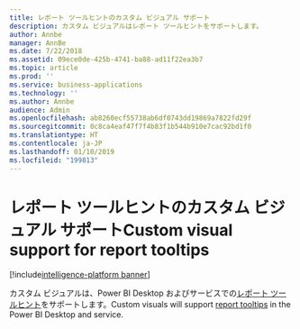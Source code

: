 ```yaml
---
title: レポート ツールヒントのカスタム ビジュアル サポート
description: カスタム ビジュアルはレポート ツールヒントをサポートします。
author: Annbe
manager: AnnBe
ms.date: 7/22/2018
ms.assetid: 09ece0de-425b-4741-ba88-ad11f22ea3b7
ms.topic: article
ms.prod: ''
ms.service: business-applications
ms.technology: ''
ms.author: Annbe
audience: Admin
ms.openlocfilehash: ab8260ecf55738ab6df0743dd19869a7822fd29f
ms.sourcegitcommit: 0c8ca4eaf47f7f4b83f1b544b910e7cac92bd1f0
ms.translationtype: HT
ms.contentlocale: ja-JP
ms.lasthandoff: 01/10/2019
ms.locfileid: "199813"
---
```

# <a name="custom-visual-support-for-report-tooltips"></a><span data-ttu-id="1e3c0-103">レポート ツールヒントのカスタム ビジュアル サポート</span><span class="sxs-lookup"><span data-stu-id="1e3c0-103">Custom visual support for report tooltips</span></span>

[!include[intelligence-platform banner](../../includes/intelligence-platform.md)]



<span data-ttu-id="1e3c0-104">カスタム ビジュアルは、Power BI Desktop およびサービスでの[レポート ツールヒント](https://docs.microsoft.com/power-bi/desktop-tooltips)をサポートします。</span><span class="sxs-lookup"><span data-stu-id="1e3c0-104">Custom visuals will support [report tooltips](https://docs.microsoft.com/power-bi/desktop-tooltips) in the Power BI Desktop and service.</span></span>

